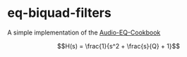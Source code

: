 # eq-biquad-filters

A simple implementation of the [Audio-EQ-Cookbook](https://webaudio.github.io/Audio-EQ-Cookbook/Audio-EQ-Cookbook.txt)

```math
H(s) = \frac{1}{s^2 + \frac{s}{Q} + 1}
```
